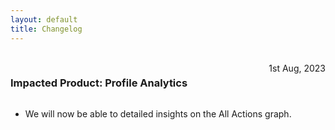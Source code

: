 ```yaml
---
layout: default
title: Changelog
---
```


<br/>
<div style="width: 100%;">
    <h3 style="display: inline-block;">Impacted Product: Profile Analytics</h3>
    <span style="float: right">1st Aug, 2023</span>
</div>

*   We will now be able to detailed insights on the All Actions graph.